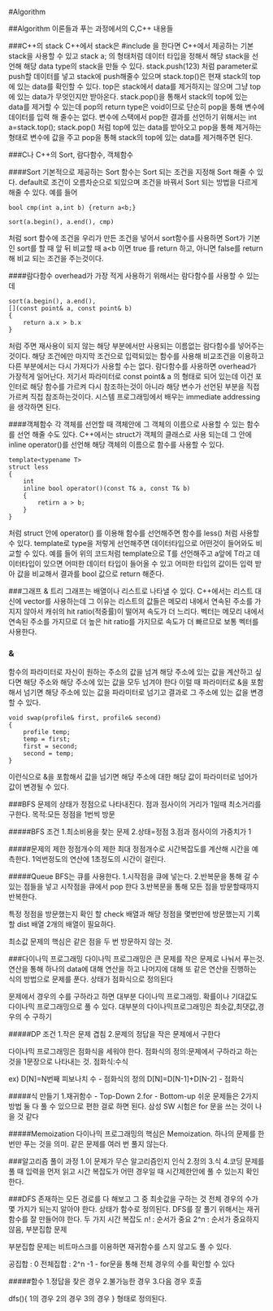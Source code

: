 #Algorithm

##Algorithm 이론들과 푸는 과정에서의 C,C++ 내용들

###C++의 stack
C++에서 stack은 #include <stack>을 한다면 C++에서 제공하는 기본 stack을 사용할 수 있고
stack<int> a; 의 형태처럼 데이터 타입을 정해서 해당 stack을 선언해 해당 data type의 stack을 만들 수 있다.
stack.push(123) 처럼 parameter로 push할 데이터를 넣고 stack에 push해줄수 있으며 stack.top()은 현재 stack의 top에 있는 data를 확인할 수 있다.
top은 stack에서 data를 제거하지는 않으며 그냥 top에 있는 data가 무엇인지만 받아온다.
stack.pop()을 통해서 stack의 top에 있는 data를 제거할 수 있는데 pop의 return type은 void이므로 단순히 pop을 통해 변수에 데이터를 입력 해 줄수는 없다.
변수에 스택에서 pop한 결과를 선언하기 위해서는 int a=stack.top(); stack.pop() 처럼 top에 있는 data를 받아오고 pop을 통해 제거하는 형태로 변수에
값을 주고 pop을 통해 stack의 top에 있는 data를 제거해주면 된다.


###C나 C++의 Sort, 람다함수, 객체함수

####Sort
기본적으로 제공하는 Sort 함수는 Sort 되는 조건을 지정해 Sort 해줄 수 있다.
default로 조건이 오름차순으로 되있으며 조건을 바꿔서 Sort 되는 방법을 다르게 해줄 수 있다.
예를 들어
    
    bool cmp(int a,int b) {return a<b;}
    
    sort(a.begin(), a.end(), cmp)     
처럼 sort 함수에 조건을 우리가 만든 조건을 넣어서 sort함수를 사용하면 
Sort가 기본인 sort를 할 때 앞 뒤 비교할 때 a<b 이면 true 를 return 하고, 아니면 false를 return 해 비교 되는 조건을 주는것이다.
 
    
####람다함수
overhead가 가장 적게 사용하기 위해서는 람다함수를 사용할 수 있는데
    
    sort(a.begin(), a.end(), 
    [](const point& a, const point& b)
    {
        return a.x > b.x
    }
    
처럼 주면 재사용이 되지 않는 해당 부분에서만 사용되는 이름없는 람다함수를 넣어주는것이다.
해당 조건에만 마지막 조건으로 입력되있는 함수를 사용해 비교조건을 이용하고 다른 부분에서는 다시 가져다가 사용할 수는 없다.
람다함수를 사용하면 overhead가 가장적게 일어난다.
저기서 파라미터로 const point& a 의 형태로 되어 있는데 이건 포인터로 해당 함수를 가르켜 다시 참조하는것이 아니라 해당 변수가 선언된 부분을 직접 가르켜
직접 참조하는것이다. 시스템 프로그래밍에서 배우는 immediate addressing을 생각하면 된다.


####객체함수
각 객체를 선언할 때 객체안에 그 객체의 이름으로 사용할 수 있는 함수를 선언 해줄 수도 있다.
C++에서는 struct가 객체의 클래스로 사용 되는데 그 안에 inline operator()를 선언해 해당 객체의 이름으로 함수를 사용할 수 있다.

    template<typename T>
    struct less
    {
        int 
        inline bool operator()(const T& a, const T& b)
        {
            retirn a > b;
        }
    }
    
처럼 struct 안에 operator() 를 이용해 함수를 선언해주면 함수를 less() 처럼 사용할 수 있다.
template로 type을 저렇게 선언해주면 데이터타입으로 어떤것이 들어와도 비교할 수 있다.
예를 들어 위의 코드처럼 template으로 T를 선언해주고 a앞에 T라고 데이터타입이 있으면 어떠한 데이터 타입이 들어올 수 있고
어떠한 타입의 값이든 입력 받아 값을 비교해서 결과를 bool 값으로 return 해준다.


###그래프 & 트리
그래프는 배열이나 리스트로 나타낼 수 있다.
C++에서는 리스트 대신에 vector를 사용하는데 그 이유는 리스트의 값들은 메모리 내에서 연속된 주소를 가지지 않아서 캐쉬의 hit ratio(적중률)이 떨어져 속도가 더 느리다.
벡터는 메모리 내에서 연속된 주소를 가지므로 더 높은 hit ratio를 가지므로 속도가 더 빠르므로 보통 벡터를 사용한다.


### &
함수의 파라미터로 자신이 원하는 주소의 값을 넘겨 해당 주소에 있는 값을 계산하고 싶다면 해당 주소와 해당 주소에 있는 값을 모두 넘겨야 한다
이럴 때 파라미터로 &을 포함해서 넘기면 해당 주소에 있는 값을 파라미터로 넘기고 결과로 그 주소에 있는 값을 변경할 수 있다.

    void swap(profile& first, profile& second)
    {
        profile temp;
        temp = first;
        first = second;
        second = temp;
    }
이런식으로 &을 포함해서 값을 넘기면 해당 주소에 대한 해당 값이 파라미터로 넘어가 값이 변경될 수 있다.

###BFS
문제의 상태가 정점으로 나타내진다.
점과 점사이의 거리가 1일때 최소거리를 구한다.
목적:모든 정점을 1번씩 방문

#####BFS 조건
1.최소비용을 찾는 문제
2.상태=정점
3.점과 점사이의 가중치가 1

#####문제의 제한
정점개수의 제한
최대 정점개수로 시간복잡도를 계산해 시간을 예측한다.
1억번정도의 연산에 1초정도의 시간이 걸린다.

#####Queue
BFS는 큐를 사용한다.
1.시작점을 큐에 넣는다.
2.반복문을 통해 갈 수 있는 점들을 넣고 시작점을 큐에서 pop 한다
3.반복문을 통해 모든 점을 방문할때까지 반복한다.

특정 정점을 방문했는지 확인 할 check 배열과
해당 정점을 몇번만에 방문했는지 기록할 dist 배열
2개의 배열이 필요하다.

최소값 문제의 핵심은 같은 점을 두 번 방문하지 않는 것.


###다이나믹 프로그래밍
다이나믹 프로그래밍은 큰 문제를 작은 문제로 나눠서 푸는것.
연산을 통해 하나의 data에 대해 연산을 하고 나머지에 대해 또 같은 연산을
진행하는 식의 방법으로 문제를 푼다.
상태가 점화식으로 정의된다

문제에서 경우의 수를 구하라고 하면 대부분 다이나믹 프로그래밍.
확률이나 기대값도 다이나믹 프로그래밍으로 풀 수 있다.
대부분의 다이나믹프로그래밍은 최솟값,최댓값,경우의 수 구하기

#####DP 조건
1.작은 문제 겹침
2.문제의 정답을 작은 문제에서 구한다

다이나믹 프로그래밍은 점화식을 세워야 한다.
점화식의 정의:문제에서 구하라고 하는 것을 1문장으로 나타내는 것.
점화식:수식

ex)
D[N]=N번째 피보나치 수 - 점화식의 정의
D[N]=D[N-1]+D[N-2] - 점화식

#####식 만들기
1.재귀함수 - Top-Down
2.for - Bottom-up
쉬운 문제들은 2가지 방법 둘 다 풀 수 있으므로 편한 걸로 하면 된다.
삼성 SW 시험은 for 문을 쓰는 것이 나을 것 같다

#####Memoization
다이나믹 프로그래밍의 핵심은 Memoization.
하나의 문제를 한 번만 푸는 것을 의미.
같은 문제를 여러 번 풀지 않는다.

###알고리즘 풀이 과정
1.이 문제가 무슨 알고리즘인지 인식
2.정의
3.식
4.코딩
문제를 풀 때 입력을 먼저 읽고 시간 복잡도가 어떤 경우일 때 시간제한안에
풀 수 있는지 확인한다.


###DFS
존재하는 모든 경로를 다 해보고 그 중 최솟값을 구하는 것
전체 경우의 수가 몇 가지가 되는지 알아야 한다.
상태가 함수로 정의된다.
DFS를 잘 풀기 위해서는 재귀 함수를 잘 만들어야 한다.
두 가지 시간 복잡도
    n! : 순서가 중요
    2^n : 순서가 중요하지 않음, 부분집합 문제
    
부분집합 문제는 비트마스크를 이용하면 재귀함수를 스지 않고도 풀 수 있다.

공집합 : 0
전체집합 : 2^n -1 - for문을 통해 전체 경우의 수를 확인할 수 있다

#####함수
1.정답을 찾은 경우
2.불가능한 경우
3.다음 경우 호출

dfs(){
    1의 경우
    2의 경우
    3의 경우
}
형태로 정의된다.

